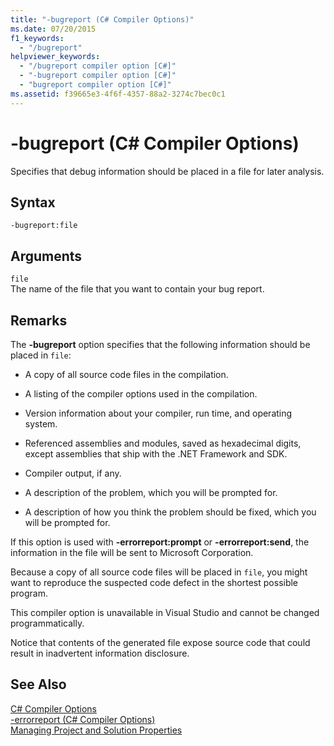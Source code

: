 ```yaml
---
title: "-bugreport (C# Compiler Options)"
ms.date: 07/20/2015
f1_keywords: 
  - "/bugreport"
helpviewer_keywords: 
  - "/bugreport compiler option [C#]"
  - "-bugreport compiler option [C#]"
  - "bugreport compiler option [C#]"
ms.assetid: f39665e3-4f6f-4357-88a2-3274c7bec0c1
---
```

# -bugreport (C# Compiler Options)
Specifies that debug information should be placed in a file for later analysis.  
  
## Syntax  
  
```console  
-bugreport:file  
```  
  
## Arguments  
 `file`  
 The name of the file that you want to contain your bug report.  
  
## Remarks  
 The **-bugreport** option specifies that the following information should be placed in `file`:  
  
- A copy of all source code files in the compilation.  
  
- A listing of the compiler options used in the compilation.  
  
- Version information about your compiler, run time, and operating system.  
  
- Referenced assemblies and modules, saved as hexadecimal digits, except assemblies that ship with the .NET Framework and SDK.  
  
- Compiler output, if any.  
  
- A description of the problem, which you will be prompted for.  
  
- A description of how you think the problem should be fixed, which you will be prompted for.  
  
 If this option is used with **-errorreport:prompt** or **-errorreport:send**, the information in the file will be sent to Microsoft Corporation.  
  
 Because a copy of all source code files will be placed in `file`, you might want to reproduce the suspected code defect in the shortest possible program.  
  
 This compiler option is unavailable in Visual Studio and cannot be changed programmatically.  
  
 Notice that contents of the generated file expose source code that could result in inadvertent information disclosure.  
  
## See Also  
 [C# Compiler Options](../../../csharp/language-reference/compiler-options/index.md)  
 [-errorreport (C# Compiler Options)](../../../csharp/language-reference/compiler-options/errorreport-compiler-option.md)  
 [Managing Project and Solution Properties](/visualstudio/ide/managing-project-and-solution-properties)
